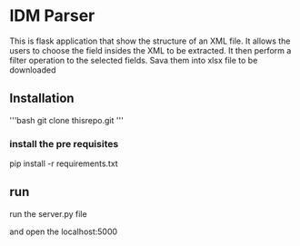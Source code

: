 # IDM Parser
This is flask application that show the structure of an XML file.
It allows the users to choose the field insides the XML to be extracted.
It then perform a filter operation to the selected fields.
Sava them into xlsx file to be downloaded

## Installation
'''bash 
git clone   thisrepo.git
'''
### install the pre requisites
pip install -r requirements.txt


## run 
 run the server.py file 

 and open the localhost:5000


